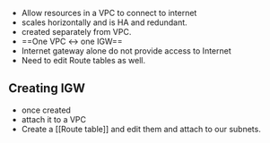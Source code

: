 - Allow resources in a VPC to connect to internet 
- scales horizontally and is HA and redundant. 
- created separately from VPC. 
- ==One VPC <-> one IGW==
- Internet gateway alone do not provide access to Internet 
- Need to edit Route tables as well.

## Creating IGW 
- once created
- attach it to a VPC
- Create a [[Route table]] and edit them and attach to our subnets.